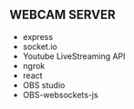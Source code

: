 ## WEBCAM SERVER

- express
- socket.io
- Youtube LiveStreaming API
- ngrok
- react
- OBS studio
- OBS-websockets-js